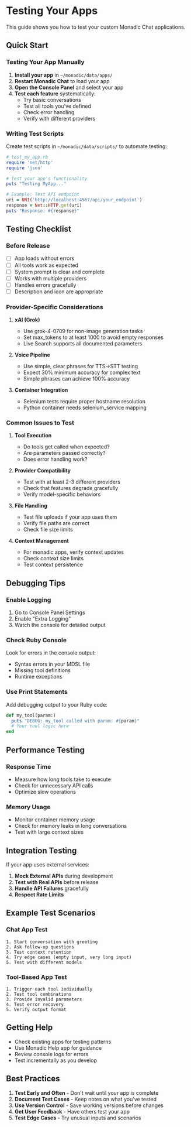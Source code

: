 # Testing Your Apps

This guide shows you how to test your custom Monadic Chat applications.

## Quick Start

### Testing Your App Manually

1. **Install your app** in `~/monadic/data/apps/`
2. **Restart Monadic Chat** to load your app
3. **Open the Console Panel** and select your app
4. **Test each feature** systematically:
   - Try basic conversations
   - Test all tools you've defined
   - Check error handling
   - Verify with different providers

### Writing Test Scripts

Create test scripts in `~/monadic/data/scripts/` to automate testing:

```ruby
# test_my_app.rb
require 'net/http'
require 'json'

# Test your app's functionality
puts "Testing MyApp..."

# Example: Test API endpoint
uri = URI('http://localhost:4567/api/your_endpoint')
response = Net::HTTP.get(uri)
puts "Response: #{response}"
```

## Testing Checklist

### Before Release
- [ ] App loads without errors
- [ ] All tools work as expected
- [ ] System prompt is clear and complete
- [ ] Works with multiple providers
- [ ] Handles errors gracefully
- [ ] Description and icon are appropriate

### Provider-Specific Considerations

1. **xAI (Grok)**
   - Use grok-4-0709 for non-image generation tasks
   - Set max_tokens to at least 1000 to avoid empty responses
   - Live Search supports all documented parameters

2. **Voice Pipeline**
   - Use simple, clear phrases for TTS->STT testing
   - Expect 30% minimum accuracy for complex text
   - Simple phrases can achieve 100% accuracy

3. **Container Integration**
   - Selenium tests require proper hostname resolution
   - Python container needs selenium_service mapping

### Common Issues to Test

1. **Tool Execution**
   - Do tools get called when expected?
   - Are parameters passed correctly?
   - Does error handling work?

2. **Provider Compatibility**
   - Test with at least 2-3 different providers
   - Check that features degrade gracefully
   - Verify model-specific behaviors

3. **File Handling**
   - Test file uploads if your app uses them
   - Verify file paths are correct
   - Check file size limits

4. **Context Management**
   - For monadic apps, verify context updates
   - Check context size limits
   - Test context persistence

## Debugging Tips

### Enable Logging
1. Go to Console Panel Settings
2. Enable "Extra Logging"
3. Watch the console for detailed output

### Check Ruby Console
Look for errors in the console output:
- Syntax errors in your MDSL file
- Missing tool definitions
- Runtime exceptions

### Use Print Statements
Add debugging output to your Ruby code:
```ruby
def my_tool(param:)
  puts "DEBUG: my_tool called with param: #{param}"
  # Your tool logic here
end
```

## Performance Testing

### Response Time
- Measure how long tools take to execute
- Check for unnecessary API calls
- Optimize slow operations

### Memory Usage
- Monitor container memory usage
- Check for memory leaks in long conversations
- Test with large context sizes

## Integration Testing

If your app uses external services:

1. **Mock External APIs** during development
2. **Test with Real APIs** before release
3. **Handle API Failures** gracefully
4. **Respect Rate Limits**

## Example Test Scenarios

### Chat App Test
```
1. Start conversation with greeting
2. Ask follow-up questions
3. Test context retention
4. Try edge cases (empty input, very long input)
5. Test with different models
```

### Tool-Based App Test
```
1. Trigger each tool individually
2. Test tool combinations
3. Provide invalid parameters
4. Test error recovery
5. Verify output format
```

## Getting Help

- Check existing apps for testing patterns
- Use Monadic Help app for guidance
- Review console logs for errors
- Test incrementally as you develop

## Best Practices

1. **Test Early and Often** - Don't wait until your app is complete
2. **Document Test Cases** - Keep notes on what you've tested
3. **Use Version Control** - Save working versions before changes
4. **Get User Feedback** - Have others test your app
5. **Test Edge Cases** - Try unusual inputs and scenarios